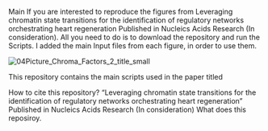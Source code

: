 Main
If you are interested to reproduce the figures from Leveraging chromatin state transitions for the identification of regulatory networks orchestrating heart regeneration Published in Nucleics Acids Research (In consideration).
All you need to do is to download the repository and run the Scripts. I added the main Input files from each figure, in order to use them.



![04Picture_Chroma_Factors_2_title_small](https://github.com/jcorder316/01HIS_Chrom_Factors/assets/48988005/70a5ef69-8c67-4289-83ce-8ead7a8420f8)


This repository contains the main scripts used in the paper titled

How to cite this repository?
“Leveraging chromatin state transitions for the identification of regulatory networks orchestrating heart regeneration” Published in Nucleics Acids Research (In consideration) 
What does this reposiroy.
